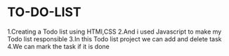 # TO-DO-LIST
1.Creating a Todo list using HTMl,CSS 
2.And i used Javascript to make my Todo list responsible
3.In this Todo list project we can add and delete task 
4.We can mark the task if it is done
